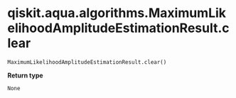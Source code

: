 # qiskit.aqua.algorithms.MaximumLikelihoodAmplitudeEstimationResult.clear

`MaximumLikelihoodAmplitudeEstimationResult.clear()`

**Return type**

`None`
